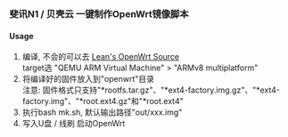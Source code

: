 ### 斐讯N1 / 贝壳云 一键制作OpenWrt镜像脚本
#### Usage
1. 编译, 不会的可以去 [Lean's OpenWrt Source](https://github.com/coolsnowwolf/lede "Lean's OpenWrt Source")  
   target选 "QEMU ARM Virtual Machine" > "ARMv8 multiplatform"
2. 将编译好的固件放入到"openwrt"目录  
   注意: 固件格式只支持"*rootfs.tar.gz"、"*ext4-factory.img.gz"、"*ext4-factory.img"、"*root.ext4.gz"和"*root.ext4"
3. 执行bash mk.sh, 默认输出路径"out/xxx.img"
4. 写入U盘 / 线刷 启动OpenWrt
